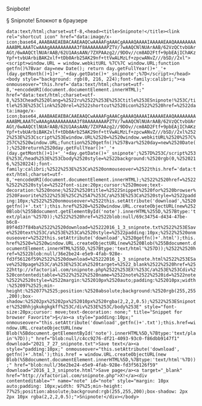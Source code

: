 Snipbote!

§ Snipnote! Блокнот в браузере

```data:text/html;charset=utf-8,<head><title>Snipnote!</title><link rel="shortcut icon" href="data:image/x-icon;base64,AAABAAEAEBACAAEAAQCwAAAAFgAAACgAAAAQAAAAIAAAAAEAAQAAAAAAAAAAABMLAAATCwAAAgAAAAAAAAAA3f8AAAAAAAAPZTV/7wAAQCNlNUArAAB/62VzQCtvbUArAGt/6wAAQCtlNUArAAB/62U1AAsAAN/7ZXPAAzg2//9DOv//cm8AD2Ftf+9pbEAjIChAKzYpf+tvbUArbiBAK2xlf+tDb0Arb25AK29nf+ttVwALMzLf+zpcwANvZ///bSD//2xl"><script>window.URL = window.webkitURL %7C%7C window.URL;function getfn()%7Bvar day=new Date(); return day.getFullYear()+'_'+(day.getMonth()+1)+'_'+day.getDate()+'_snipnote';%7D</script></head><body style="background: rgb(0, 216, 224);font-family:calibri;"><a onmouseover="this.href='data:text/html;charset=utf-8,'+encodeURI(document.documentElement.innerHTML);" href="data:text/html;charset=utf-8,%253Chead%2520lang=%2522ru%2522%253E%253Ctitle%253ESnipnote!%253C/title%253E%253Clink%2520rel=%2522shortcut%2520icon%2522%2520href=%2522data:image/x-icon;base64,AAABAAEAEBACAAEAAQCwAAAAFgAAACgAAAAQAAAAIAAAAAEAAQAAAAAAAAAAABMLAAATCwAAAgAAAAAAAAAA3f8AAAAAAAAPZTV/7wAAQCNlNUArAAB/62VzQCtvbUArAGt/6wAAQCtlNUArAAB/62U1AAsAAN/7ZXPAAzg2//9DOv//cm8AD2Ftf+9pbEAjIChAKzYpf+tvbUArbiBAK2xlf+tDb0Arb25AK29nf+ttVwALMzLf+zpcwANvZ///bSD//2xl%2522%253E%253Cscript%253Ewindow.URL%2520=%2520window.webkitURL%2520%257C%257C%2520window.URL;function%2520getfn()%257Bvar%2520day=new%2520Date();%2520return%2520day.getFullYear()+'_'+(day.getMonth()+1)+'_'+day.getDate()+'_snipnote';%257D%253C/script%253E%253C/head%253E%253Cbody%2520style=%2522background:%2520rgb(0,%2520216,%2520224);font-family:calibri;%2522%253E%253Ca%2520onmouseover=%2522this.href='data:text/html;charset=utf-8,'+encodeURI(document.documentElement.innerHTML);%2522%2520href=%2522%2522%2520style=%2522font-size:20px;cursor:%2520move;text-decoration:%2520none;%2522%2520title=%2522Snippet%2520for%2520browser%2520Favorite%2522%253E%25C2%25A7%253C/a%253E%253Ca%2520style=%2522padding:10px;%2522%2520onmouseover=%2522this.setAttribute('download',%2520getfn()+'.txt');this.href%2520=%2520window.URL.createObjectURL(new%2520Blob(%255Bdocument.getElementById('note').innerHTML%255D,%257Btype:'text/plain'%257D));%2522%2520href=%2522blob:null/69c34754-d434-47be-b6c8-89f4d37f84ba%2522%2520download=%25222016_1_3_snipnote.txt%2522%253ESave%2520text%253C/a%253E%253Ca%2520style=%2522padding:10px;%2522%2520onmouseover=%2522this.setAttribute('download',%2520getfn()+'.html');this.href%2520=%2520window.URL.createObjectURL(new%2520Blob(%255Bdocument.documentElement.innerHTML%255D,%257Btype:'text/html'%257D));%2522%2520href=%2522blob:null/36e2be24-e5e9-4fab-928e-fd3f56126f59%2522%2520download=%25222016_1_3_snipnote.html%2522%253ESave%2520page%253C/a%253E%253Ca%2520target=%2522_blank%2522%2520href=%2522http://xfactorial.com/snipnote.php%2522%253EX!%253C/a%253E%253Cdiv%2520contenteditable=%2522%2522%2520name=%2522note%2522%2520id=%2522note%2522%2520style=%2522margin:%252010px%2520auto;padding:%252010px;width:%252097%2525;min-height:%252077%2525;position:%2520absolute;background:%2520rgb(255,255,200);box-shadow:%25202px%25202px%252010px%2520rgba(2,2,2,0.5);%2522%253ESnipnote!%2520hhjgkukgkgkff%253C/div%253E%253C/body%253E" style="font-size:20px;cursor: move;text-decoration: none;" title="Snippet for browser Favorite">§</a><a style="padding:10px;" onmouseover="this.setAttribute('download',getfn()+'.txt');this.href=window.URL.createObjectURL(new Blob(%5Bdocument.getElementById('note').innerHTML%5D,%7Btype:'text/plain'%7D));" href="blob:null/c4cc9276-df21-4093-93c0-f86dbb9147f1" download="2021_7_27_snipnote.txt">Save text</a><a style="padding:10px;" onmouseover="this.setAttribute('download', getfn()+'.html');this.href = window.URL.createObjectURL(new Blob(%5Bdocument.documentElement.innerHTML%5D,%7Btype:'text/html'%7D));" href="blob:null/36e2be24-e5e9-4fab-928e-fd3f56126f59" download="2016_1_3_snipnote.html">Save page</a><a target="_blank" href="http://xfactorial.com/snipnote.php">X!</a><div contenteditable="" name="note" id="note" style="margin: 10px auto;padding: 10px;width: 97%25;min-height: 77%25;position:absolute;background:rgb(255,255,200);box-shadow: 2px 2px 10px rgba(2,2,2,0.5);">Snipnote!</div></body>```